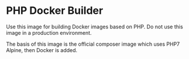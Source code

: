 # PHP Docker Builder
Use this image for building Docker images based on PHP. Do not use this image in a production environment.


The basis of this image is the official composer image which uses PHP7 Alpine, then Docker is added.
